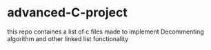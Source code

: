 # advanced-C-project
this repo containes a list of c files made to implement Decommenting algorithm and other linked list functionality
